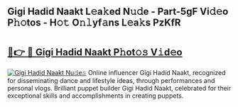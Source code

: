 ## Gigi Hadid Naakt L𝚎a𝚔ed N𝚞𝚍e - Part-5gF Vi𝚍𝚎o P𝚑𝚘tos - H𝚘𝚝 O𝚗𝚕yf𝚊ns L𝚎a𝚔s PzKfR

# <h2><a href="http://kfasyp.oniu.top/?m=Gigi+Hadid+Naakt">🔗👉 🔴 Gigi Hadid Naakt P𝚑ot𝚘𝚜 V𝚒d𝚎o</a></h2>

[![Gigi Hadid Naakt Nu𝚍e𝚜](https://i.imgur.com/0qMVB7G.gif)](http://kfasyp.oniu.top/?m=Gigi+Hadid+Naakt)
Online influencer Gigi Hadid Naakt, recognized for disseminating dance and lifestyle ideas, through performances and personal vlogs. Brilliant puppet builder Gigi Hadid Naakt, celebrated for their exceptional skills and accomplishments in creating puppets.  
